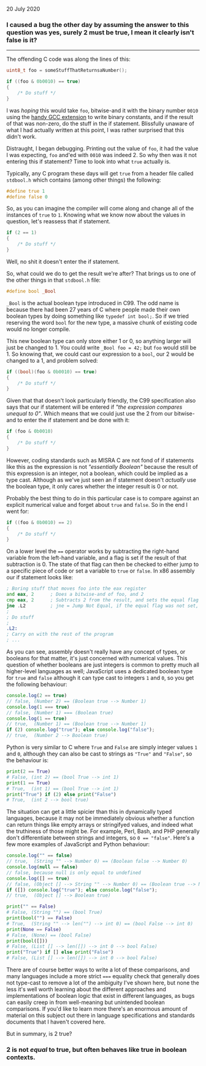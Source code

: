 20 July 2020

### I caused a bug the other day by assuming the answer to this question was yes, surely 2 must be true, I mean it clearly isn't false is it?

---

The offending C code was along the lines of this:
```c
uint8_t foo = someStuffThatReturnsaNumber();

if ((foo & 0b0010) == true)
{
	/* Do stuff */
}
```

I was *hoping* this would take `foo`, bitwise-and it with the binary number `0010`
using the [handy GCC extension](https://gcc.gnu.org/onlinedocs/gcc/Binary-constants.html)
to write binary constants, and if the result of that was non-zero, do the stuff in the if statement. Blissfully
unaware of what I had actually written at this point, I was rather surprised that this didn't work.

Distraught, I began debugging. Printing out the value of `foo`, it had the value I was expecting,
`foo` and'ed with `0010` was indeed 2. So why then was it not entering this if statement? Time
to look into what `true` actually is.

Typically, any C program these days will get `true` from a header file called `stdbool.h`
which contains (among other things) the following:

```c
#define true 1
#define false 0
```

So, as you can imagine the compiler will come along and change all of the instances of `true` to
`1`. Knowing what we know now about the values in question, let's reassess that if statement.

```c
if (2 == 1)
{
	/* Do stuff */
}
```

Well, no shit it doesn't enter the if statement.


So, what could we do to get the result we're after? That brings us to one of the other things in that
`stdbool.h` file:
```c
#define bool _Bool
```


`_Bool` is the actual boolean type introduced in C99. The odd name is because there had been 27 years of
C where people made their own boolean types by doing something like `typedef int bool;`. So if we tried
reserving the word `bool` for the new type, a massive chunk of existing code would no longer compile.


This new boolean type can only store either 1 or 0, so anything larger will just be changed to 1. You could write
`_Bool foo = 42;` but `foo` would still be 1. So knowing that, we could cast our expression to
a `bool`, our 2 would be changed to a 1, and problem solved:
```c
if ((bool)(foo & 0b0010) == true)
{
	/* Do stuff */
}
```


Given that that doesn't look particularly friendly, the C99 specification also says that our if statement will be
entered if *"the expression compares unequal to 0"*. Which means that we could just use the 2 from our
bitwise-and to enter the if statement and be done with it:
```c
if (foo & 0b0010)
{
	/* Do stuff */
}
```


However, coding standards such as MISRA C are not fond of if statements like this as the expression is not
*"essentially Boolean"* because the result of this expression is an integer, not a boolean, which could be
implied as a type cast. Although as we've just seen an if statement doesn't *actually* use the boolean type,
it only cares whether the integer result is 0 or not.


Probably the best thing to do in this particular case is to compare against an explicit numerical value and forget
about `true` and `false`. So in the end I went for:
```c
if ((foo & 0b0010) == 2)
{
	/* Do stuff */
}
```

On a lower level the `==` operator works by subtracting the right-hand variable from the left-hand
variable, and a flag is set if the result of that subtraction is 0. The state of that flag can then be checked to
either jump to a specific piece of code or set a variable to `true` or `false`. In x86
assembly our if statement looks like:

```asm
; Boring stuff that moves foo into the eax register
and	eax, 2 		; Does a bitwise-and of foo, and 2
cmp	eax, 2 		; Subtracts 2 from the result, and sets the equal flag if that's 0
jne	.L2 		; jne = Jump Not Equal, if the equal flag was not set, jumps to .L2
;
; Do stuff
;
.L2:
; Carry on with the rest of the program
; ...

```



As you can see, assembly doesn't really have any concept of types, or booleans for that matter, it's just concerned
with numerical values. This question of whether booleans are just integers is common to pretty much all higher-level
languages as well; JavaScript uses a dedicated boolean type for `true` and `false` although it
can type cast to integers `1` and `0`, so you get the following behaviour:

```js
console.log(2 == true)
// false, (Number 2) == (Boolean true --> Number 1)
console.log(1 === true)
// false, (Number 1) === (Boolean true)
console.log(1 == true)
// true,  (Number 1) == (Boolean true --> Number 1)
if (2) console.log("true"); else console.log("false");
// true,  (Number 2 --> Boolean true)

```


Python is very similar to C where `True` and `False` are simply integer values `1` and `0`, although they
can also be cast to strings as `"True"` and `"False"`, so the behaviour is:

```python
print(2 == True)
# False, (int 2) == (bool True --> int 1)
print(1 == True)
# True,  (int 1) == (bool True --> int 1)
print("True") if (2) else print("False")
# True,  (int 2 --> bool true)
```


The situation can get a little spicier than this in dynamically typed languages, because it may not be immediately
obvious whether a function can return things like empty arrays or stringifyed values, and indeed what the truthiness
of those might be. For example, Perl, Bash, and PHP generally don't differentiate between strings and integers, so
`0 == "false"`. Here's a few more examples of JavaScript and Python behaviour:

```js
console.log("" == false)
// true,  (String "" --> Number 0) == (Boolean false --> Number 0)
console.log(null == false)
// false, because null is only equal to undefined
console.log([] == true)
// false, (Object [] --> String "" --> Number 0) == (Boolean true --> Number 1)
if ([]) console.log("true"); else console.log("false");
// true,  (Object [] --> Boolean true)
```

```python
print("" == False)
# False, (String "") == (bool True)
print(bool("") == False)
# True,  (String "" --> len("") --> int 0) == (bool False --> int 0)
print(None == False)
# False, (None) == (bool False)
print(bool([]))
# False, (List [] --> len([]) --> int 0 --> bool False)
print("True") if [] else print("False")
# False, (List [] --> len([]) --> int 0 --> bool False)
```


There are of course better ways to write a lot of these comparisons, and many languages include a more strict
`===` equality check that generally does not type-cast to remove a lot of the ambiguity I've shown here,
but none the less it's well worth learning about the different approaches and implementations of boolean logic that
exist in different languages, as bugs can easily creep in from well-meaning but unintended boolean comparisons. If
you'd like to learn more there's an enormous amount of material on this subject out there in language specifications
and standards documents that I haven't covered here.



But in summary, is 2 true? 

### 2 is not *equal* to true, but often behaves like true in boolean contexts.
